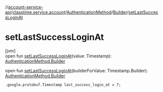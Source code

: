 //[account-service-api](../../../../index.md)/[classtime.service.account](../../index.md)/[AuthenticationMethod](../index.md)/[Builder](index.md)/[setLastSuccessLoginAt](set-last-success-login-at.md)

# setLastSuccessLoginAt

[jvm]\
open fun [setLastSuccessLoginAt](set-last-success-login-at.md)(value: Timestamp): [AuthenticationMethod.Builder](index.md)

open fun [setLastSuccessLoginAt](set-last-success-login-at.md)(builderForValue: Timestamp.Builder): [AuthenticationMethod.Builder](index.md)

`.google.protobuf.Timestamp last_success_login_at = 7;`
